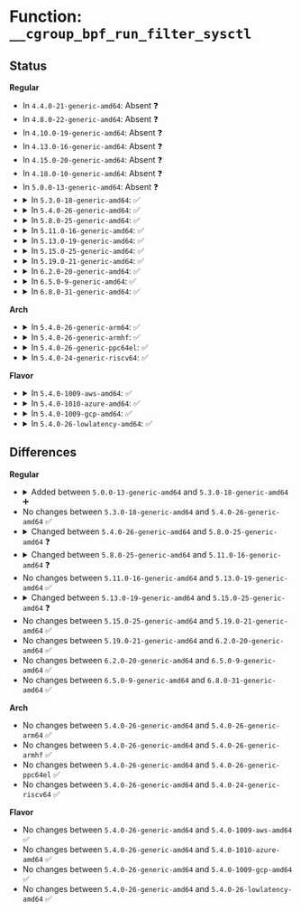 # Function: <code>__cgroup_bpf_run_filter_sysctl</code>

## Status
<b>Regular</b>
<ul>
<li>
In <code>4.4.0-21-generic-amd64</code>: Absent ❓
</li>
<li>
In <code>4.8.0-22-generic-amd64</code>: Absent ❓
</li>
<li>
In <code>4.10.0-19-generic-amd64</code>: Absent ❓
</li>
<li>
In <code>4.13.0-16-generic-amd64</code>: Absent ❓
</li>
<li>
In <code>4.15.0-20-generic-amd64</code>: Absent ❓
</li>
<li>
In <code>4.18.0-10-generic-amd64</code>: Absent ❓
</li>
<li>
In <code>5.0.0-13-generic-amd64</code>: Absent ❓
</li>
<li>
<details>
<summary>In <code>5.3.0-18-generic-amd64</code>: ✅</summary>

```c
int __cgroup_bpf_run_filter_sysctl(struct ctl_table_header * head, struct ctl_table * table, int write, void * buf, size_t * pcount, loff_t * ppos, void * * new_buf, enum bpf_attach_type type)
```

```json
{
  "name": "__cgroup_bpf_run_filter_sysctl",
  "collision_type": "Unique Global",
  "inline_type": "No",
  "funcs": [
    {
      "addr": 18446744071580911104,
      "name": "__cgroup_bpf_run_filter_sysctl",
      "external": true,
      "loc": "kernel/bpf/cgroup.c:874",
      "file": "kernel/bpf/cgroup.c",
      "inline": "seen, unknown",
      "caller_inline": [],
      "caller_func": [
        "fs/proc/proc_sysctl.c:proc_sys_call_handler"
      ]
    }
  ],
  "symbols": [
    {
      "addr": 18446744071580911104,
      "name": "__cgroup_bpf_run_filter_sysctl",
      "section": ".text",
      "bind": "STB_GLOBAL",
      "size": 705
    }
  ]
}
```
</details>
</li>
<li>
<details>
<summary>In <code>5.4.0-26-generic-amd64</code>: ✅</summary>

```c
int __cgroup_bpf_run_filter_sysctl(struct ctl_table_header * head, struct ctl_table * table, int write, void * buf, size_t * pcount, loff_t * ppos, void * * new_buf, enum bpf_attach_type type)
```

```json
{
  "name": "__cgroup_bpf_run_filter_sysctl",
  "collision_type": "Unique Global",
  "inline_type": "No",
  "funcs": [
    {
      "addr": 18446744071580963952,
      "name": "__cgroup_bpf_run_filter_sysctl",
      "external": true,
      "loc": "kernel/bpf/cgroup.c:884",
      "file": "kernel/bpf/cgroup.c",
      "inline": "seen, unknown",
      "caller_inline": [],
      "caller_func": [
        "fs/proc/proc_sysctl.c:proc_sys_call_handler"
      ]
    }
  ],
  "symbols": [
    {
      "addr": 18446744071580963952,
      "name": "__cgroup_bpf_run_filter_sysctl",
      "section": ".text",
      "bind": "STB_GLOBAL",
      "size": 705
    }
  ]
}
```
</details>
</li>
<li>
<details>
<summary>In <code>5.8.0-25-generic-amd64</code>: ✅</summary>

```c
int __cgroup_bpf_run_filter_sysctl(struct ctl_table_header * head, struct ctl_table * table, int write, void * * buf, size_t * pcount, loff_t * ppos, enum bpf_attach_type type)
```

```json
{
  "name": "__cgroup_bpf_run_filter_sysctl",
  "collision_type": "Unique Global",
  "inline_type": "No",
  "funcs": [
    {
      "addr": 18446744071581132160,
      "name": "__cgroup_bpf_run_filter_sysctl",
      "external": true,
      "loc": "kernel/bpf/cgroup.c:1203",
      "file": "kernel/bpf/cgroup.c",
      "inline": "seen, unknown",
      "caller_inline": [],
      "caller_func": []
    }
  ],
  "symbols": [
    {
      "addr": 18446744071581132160,
      "name": "__cgroup_bpf_run_filter_sysctl",
      "section": ".text",
      "bind": "STB_GLOBAL",
      "size": 728
    }
  ]
}
```
</details>
</li>
<li>
<details>
<summary>In <code>5.11.0-16-generic-amd64</code>: ✅</summary>

```c
int __cgroup_bpf_run_filter_sysctl(struct ctl_table_header * head, struct ctl_table * table, int write, char * * buf, size_t * pcount, loff_t * ppos, enum bpf_attach_type type)
```

```json
{
  "name": "__cgroup_bpf_run_filter_sysctl",
  "collision_type": "Unique Global",
  "inline_type": "No",
  "funcs": [
    {
      "addr": 18446744071581166320,
      "name": "__cgroup_bpf_run_filter_sysctl",
      "external": true,
      "loc": "kernel/bpf/cgroup.c:1227",
      "file": "kernel/bpf/cgroup.c",
      "inline": "seen, unknown",
      "caller_inline": [],
      "caller_func": [
        "fs/proc/proc_sysctl.c:proc_sys_call_handler"
      ]
    }
  ],
  "symbols": [
    {
      "addr": 18446744071581166320,
      "name": "__cgroup_bpf_run_filter_sysctl",
      "section": ".text",
      "bind": "STB_GLOBAL",
      "size": 734
    }
  ]
}
```
</details>
</li>
<li>
<details>
<summary>In <code>5.13.0-19-generic-amd64</code>: ✅</summary>

```c
int __cgroup_bpf_run_filter_sysctl(struct ctl_table_header * head, struct ctl_table * table, int write, char * * buf, size_t * pcount, loff_t * ppos, enum bpf_attach_type type)
```

```json
{
  "name": "__cgroup_bpf_run_filter_sysctl",
  "collision_type": "Unique Global",
  "inline_type": "No",
  "funcs": [
    {
      "addr": 18446744071581183456,
      "name": "__cgroup_bpf_run_filter_sysctl",
      "external": true,
      "loc": "kernel/bpf/cgroup.c:1231",
      "file": "kernel/bpf/cgroup.c",
      "inline": "seen, unknown",
      "caller_inline": [],
      "caller_func": [
        "fs/proc/proc_sysctl.c:proc_sys_call_handler"
      ]
    }
  ],
  "symbols": [
    {
      "addr": 18446744071581183456,
      "name": "__cgroup_bpf_run_filter_sysctl",
      "section": ".text",
      "bind": "STB_GLOBAL",
      "size": 893
    }
  ]
}
```
</details>
</li>
<li>
<details>
<summary>In <code>5.15.0-25-generic-amd64</code>: ✅</summary>

```c
int __cgroup_bpf_run_filter_sysctl(struct ctl_table_header * head, struct ctl_table * table, int write, char * * buf, size_t * pcount, loff_t * ppos, enum cgroup_bpf_attach_type atype)
```

```json
{
  "name": "__cgroup_bpf_run_filter_sysctl",
  "collision_type": "Unique Global",
  "inline_type": "No",
  "funcs": [
    {
      "addr": 18446744071581423984,
      "name": "__cgroup_bpf_run_filter_sysctl",
      "external": true,
      "loc": "kernel/bpf/cgroup.c:1261",
      "file": "kernel/bpf/cgroup.c",
      "inline": "seen, unknown",
      "caller_inline": [],
      "caller_func": [
        "fs/proc/proc_sysctl.c:proc_sys_call_handler"
      ]
    }
  ],
  "symbols": [
    {
      "addr": 18446744071581423984,
      "name": "__cgroup_bpf_run_filter_sysctl",
      "section": ".text",
      "bind": "STB_GLOBAL",
      "size": 798
    }
  ]
}
```
</details>
</li>
<li>
<details>
<summary>In <code>5.19.0-21-generic-amd64</code>: ✅</summary>

```c
int __cgroup_bpf_run_filter_sysctl(struct ctl_table_header * head, struct ctl_table * table, int write, char * * buf, size_t * pcount, loff_t * ppos, enum cgroup_bpf_attach_type atype)
```

```json
{
  "name": "__cgroup_bpf_run_filter_sysctl",
  "collision_type": "Unique Global",
  "inline_type": "No",
  "funcs": [
    {
      "addr": 18446744071581750240,
      "name": "__cgroup_bpf_run_filter_sysctl",
      "external": true,
      "loc": "kernel/bpf/cgroup.c:1442",
      "file": "kernel/bpf/cgroup.c",
      "inline": "seen, unknown",
      "caller_inline": [],
      "caller_func": [
        "fs/proc/proc_sysctl.c:proc_sys_call_handler"
      ]
    }
  ],
  "symbols": [
    {
      "addr": 18446744071581750240,
      "name": "__cgroup_bpf_run_filter_sysctl",
      "section": ".text",
      "bind": "STB_GLOBAL",
      "size": 846
    }
  ]
}
```
</details>
</li>
<li>
<details>
<summary>In <code>6.2.0-20-generic-amd64</code>: ✅</summary>

```c
int __cgroup_bpf_run_filter_sysctl(struct ctl_table_header * head, struct ctl_table * table, int write, char * * buf, size_t * pcount, loff_t * ppos, enum cgroup_bpf_attach_type atype)
```

```json
{
  "name": "__cgroup_bpf_run_filter_sysctl",
  "collision_type": "Unique Global",
  "inline_type": "No",
  "funcs": [
    {
      "addr": 18446744071582165280,
      "name": "__cgroup_bpf_run_filter_sysctl",
      "external": true,
      "loc": "kernel/bpf/cgroup.c:1681",
      "file": "kernel/bpf/cgroup.c",
      "inline": "seen, unknown",
      "caller_inline": [],
      "caller_func": [
        "fs/proc/proc_sysctl.c:proc_sys_call_handler"
      ]
    }
  ],
  "symbols": [
    {
      "addr": 18446744071582165280,
      "name": "__cgroup_bpf_run_filter_sysctl",
      "section": ".text",
      "bind": "STB_GLOBAL",
      "size": 859
    }
  ]
}
```
</details>
</li>
<li>
<details>
<summary>In <code>6.5.0-9-generic-amd64</code>: ✅</summary>

```c
int __cgroup_bpf_run_filter_sysctl(struct ctl_table_header * head, struct ctl_table * table, int write, char * * buf, size_t * pcount, loff_t * ppos, enum cgroup_bpf_attach_type atype)
```

```json
{
  "name": "__cgroup_bpf_run_filter_sysctl",
  "collision_type": "Unique Global",
  "inline_type": "No",
  "funcs": [
    {
      "addr": 18446744071582362208,
      "name": "__cgroup_bpf_run_filter_sysctl",
      "external": true,
      "loc": "kernel/bpf/cgroup.c:1681",
      "file": "kernel/bpf/cgroup.c",
      "inline": "seen, unknown",
      "caller_inline": [],
      "caller_func": [
        "fs/proc/proc_sysctl.c:proc_sys_call_handler"
      ]
    }
  ],
  "symbols": [
    {
      "addr": 18446744071582362208,
      "name": "__cgroup_bpf_run_filter_sysctl",
      "section": ".text",
      "bind": "STB_GLOBAL",
      "size": 859
    }
  ]
}
```
</details>
</li>
<li>
<details>
<summary>In <code>6.8.0-31-generic-amd64</code>: ✅</summary>

```c
int __cgroup_bpf_run_filter_sysctl(struct ctl_table_header * head, struct ctl_table * table, int write, char * * buf, size_t * pcount, loff_t * ppos, enum cgroup_bpf_attach_type atype)
```

```json
{
  "name": "__cgroup_bpf_run_filter_sysctl",
  "collision_type": "Unique Global",
  "inline_type": "No",
  "funcs": [
    {
      "addr": 18446744071582529104,
      "name": "__cgroup_bpf_run_filter_sysctl",
      "external": true,
      "loc": "kernel/bpf/cgroup.c:1696",
      "file": "kernel/bpf/cgroup.c",
      "inline": "seen, unknown",
      "caller_inline": [],
      "caller_func": [
        "fs/proc/proc_sysctl.c:proc_sys_call_handler"
      ]
    }
  ],
  "symbols": [
    {
      "addr": 18446744071582529104,
      "name": "__cgroup_bpf_run_filter_sysctl",
      "section": ".text",
      "bind": "STB_GLOBAL",
      "size": 859
    }
  ]
}
```
</details>
</li>
</ul>
<b>Arch</b>
<ul>
<li>
<details>
<summary>In <code>5.4.0-26-generic-arm64</code>: ✅</summary>

```c
int __cgroup_bpf_run_filter_sysctl(struct ctl_table_header * head, struct ctl_table * table, int write, void * buf, size_t * pcount, loff_t * ppos, void * * new_buf, enum bpf_attach_type type)
```

```json
{
  "name": "__cgroup_bpf_run_filter_sysctl",
  "collision_type": "Unique Global",
  "inline_type": "No",
  "funcs": [
    {
      "addr": 18446603336492310544,
      "name": "__cgroup_bpf_run_filter_sysctl",
      "external": true,
      "loc": "kernel/bpf/cgroup.c:884",
      "file": "kernel/bpf/cgroup.c",
      "inline": "seen, unknown",
      "caller_inline": [],
      "caller_func": [
        "fs/proc/proc_sysctl.c:proc_sys_call_handler"
      ]
    }
  ],
  "symbols": [
    {
      "addr": 18446603336492310544,
      "name": "__cgroup_bpf_run_filter_sysctl",
      "section": ".text",
      "bind": "STB_GLOBAL",
      "size": 752
    }
  ]
}
```
</details>
</li>
<li>
<details>
<summary>In <code>5.4.0-26-generic-armhf</code>: ✅</summary>

```c
int __cgroup_bpf_run_filter_sysctl(struct ctl_table_header * head, struct ctl_table * table, int write, void * buf, size_t * pcount, loff_t * ppos, void * * new_buf, enum bpf_attach_type type)
```

```json
{
  "name": "__cgroup_bpf_run_filter_sysctl",
  "collision_type": "Unique Global",
  "inline_type": "No",
  "funcs": [
    {
      "addr": 3226197912,
      "name": "__cgroup_bpf_run_filter_sysctl",
      "external": true,
      "loc": "kernel/bpf/cgroup.c:884",
      "file": "kernel/bpf/cgroup.c",
      "inline": "seen, unknown",
      "caller_inline": [],
      "caller_func": [
        "fs/proc/proc_sysctl.c:proc_sys_call_handler"
      ]
    }
  ],
  "symbols": [
    {
      "addr": 3226197912,
      "name": "__cgroup_bpf_run_filter_sysctl",
      "section": ".text",
      "bind": "STB_GLOBAL",
      "size": 952
    }
  ]
}
```
</details>
</li>
<li>
<details>
<summary>In <code>5.4.0-26-generic-ppc64el</code>: ✅</summary>

```c
int __cgroup_bpf_run_filter_sysctl(struct ctl_table_header * head, struct ctl_table * table, int write, void * buf, size_t * pcount, loff_t * ppos, void * * new_buf, enum bpf_attach_type type)
```

```json
{
  "name": "__cgroup_bpf_run_filter_sysctl",
  "collision_type": "Unique Global",
  "inline_type": "No",
  "funcs": [
    {
      "addr": 13835058055285549600,
      "name": "__cgroup_bpf_run_filter_sysctl",
      "external": true,
      "loc": "kernel/bpf/cgroup.c:884",
      "file": "kernel/bpf/cgroup.c",
      "inline": "seen, unknown",
      "caller_inline": [],
      "caller_func": [
        "fs/proc/proc_sysctl.c:proc_sys_call_handler"
      ]
    }
  ],
  "symbols": [
    {
      "addr": 13835058055285549600,
      "name": "__cgroup_bpf_run_filter_sysctl",
      "section": ".text",
      "bind": "STB_GLOBAL",
      "size": 960
    }
  ]
}
```
</details>
</li>
<li>
<details>
<summary>In <code>5.4.0-24-generic-riscv64</code>: ✅</summary>

```c
int __cgroup_bpf_run_filter_sysctl(struct ctl_table_header * head, struct ctl_table * table, int write, void * buf, size_t * pcount, loff_t * ppos, void * * new_buf, enum bpf_attach_type type)
```

```json
{
  "name": "__cgroup_bpf_run_filter_sysctl",
  "collision_type": "Unique Global",
  "inline_type": "No",
  "funcs": [
    {
      "addr": 18446743936272436072,
      "name": "__cgroup_bpf_run_filter_sysctl",
      "external": true,
      "loc": "kernel/bpf/cgroup.c:884",
      "file": "kernel/bpf/cgroup.c",
      "inline": "seen, unknown",
      "caller_inline": [],
      "caller_func": [
        "fs/proc/proc_sysctl.c:proc_sys_call_handler"
      ]
    }
  ],
  "symbols": [
    {
      "addr": 18446743936272436072,
      "name": "__cgroup_bpf_run_filter_sysctl",
      "section": ".text",
      "bind": "STB_GLOBAL",
      "size": 634
    }
  ]
}
```
</details>
</li>
</ul>
<b>Flavor</b>
<ul>
<li>
<details>
<summary>In <code>5.4.0-1009-aws-amd64</code>: ✅</summary>

```c
int __cgroup_bpf_run_filter_sysctl(struct ctl_table_header * head, struct ctl_table * table, int write, void * buf, size_t * pcount, loff_t * ppos, void * * new_buf, enum bpf_attach_type type)
```

```json
{
  "name": "__cgroup_bpf_run_filter_sysctl",
  "collision_type": "Unique Global",
  "inline_type": "No",
  "funcs": [
    {
      "addr": 18446744071580932752,
      "name": "__cgroup_bpf_run_filter_sysctl",
      "external": true,
      "loc": "kernel/bpf/cgroup.c:884",
      "file": "kernel/bpf/cgroup.c",
      "inline": "seen, unknown",
      "caller_inline": [],
      "caller_func": [
        "fs/proc/proc_sysctl.c:proc_sys_call_handler"
      ]
    }
  ],
  "symbols": [
    {
      "addr": 18446744071580932752,
      "name": "__cgroup_bpf_run_filter_sysctl",
      "section": ".text",
      "bind": "STB_GLOBAL",
      "size": 705
    }
  ]
}
```
</details>
</li>
<li>
<details>
<summary>In <code>5.4.0-1010-azure-amd64</code>: ✅</summary>

```c
int __cgroup_bpf_run_filter_sysctl(struct ctl_table_header * head, struct ctl_table * table, int write, void * buf, size_t * pcount, loff_t * ppos, void * * new_buf, enum bpf_attach_type type)
```

```json
{
  "name": "__cgroup_bpf_run_filter_sysctl",
  "collision_type": "Unique Global",
  "inline_type": "No",
  "funcs": [
    {
      "addr": 18446744071580878816,
      "name": "__cgroup_bpf_run_filter_sysctl",
      "external": true,
      "loc": "kernel/bpf/cgroup.c:884",
      "file": "kernel/bpf/cgroup.c",
      "inline": "seen, unknown",
      "caller_inline": [],
      "caller_func": [
        "fs/proc/proc_sysctl.c:proc_sys_call_handler"
      ]
    }
  ],
  "symbols": [
    {
      "addr": 18446744071580878816,
      "name": "__cgroup_bpf_run_filter_sysctl",
      "section": ".text",
      "bind": "STB_GLOBAL",
      "size": 705
    }
  ]
}
```
</details>
</li>
<li>
<details>
<summary>In <code>5.4.0-1009-gcp-amd64</code>: ✅</summary>

```c
int __cgroup_bpf_run_filter_sysctl(struct ctl_table_header * head, struct ctl_table * table, int write, void * buf, size_t * pcount, loff_t * ppos, void * * new_buf, enum bpf_attach_type type)
```

```json
{
  "name": "__cgroup_bpf_run_filter_sysctl",
  "collision_type": "Unique Global",
  "inline_type": "No",
  "funcs": [
    {
      "addr": 18446744071580924000,
      "name": "__cgroup_bpf_run_filter_sysctl",
      "external": true,
      "loc": "kernel/bpf/cgroup.c:884",
      "file": "kernel/bpf/cgroup.c",
      "inline": "seen, unknown",
      "caller_inline": [],
      "caller_func": [
        "fs/proc/proc_sysctl.c:proc_sys_call_handler"
      ]
    }
  ],
  "symbols": [
    {
      "addr": 18446744071580924000,
      "name": "__cgroup_bpf_run_filter_sysctl",
      "section": ".text",
      "bind": "STB_GLOBAL",
      "size": 705
    }
  ]
}
```
</details>
</li>
<li>
<details>
<summary>In <code>5.4.0-26-lowlatency-amd64</code>: ✅</summary>

```c
int __cgroup_bpf_run_filter_sysctl(struct ctl_table_header * head, struct ctl_table * table, int write, void * buf, size_t * pcount, loff_t * ppos, void * * new_buf, enum bpf_attach_type type)
```

```json
{
  "name": "__cgroup_bpf_run_filter_sysctl",
  "collision_type": "Unique Global",
  "inline_type": "No",
  "funcs": [
    {
      "addr": 18446744071580984336,
      "name": "__cgroup_bpf_run_filter_sysctl",
      "external": true,
      "loc": "kernel/bpf/cgroup.c:884",
      "file": "kernel/bpf/cgroup.c",
      "inline": "seen, unknown",
      "caller_inline": [],
      "caller_func": [
        "fs/proc/proc_sysctl.c:proc_sys_call_handler"
      ]
    }
  ],
  "symbols": [
    {
      "addr": 18446744071580984336,
      "name": "__cgroup_bpf_run_filter_sysctl",
      "section": ".text",
      "bind": "STB_GLOBAL",
      "size": 730
    }
  ]
}
```
</details>
</li>
</ul>

## Differences
<b>Regular</b>
<ul>
<li>
<details>
<summary>Added between <code>5.0.0-13-generic-amd64</code> and <code>5.3.0-18-generic-amd64</code> ➕</summary>

```c
int __cgroup_bpf_run_filter_sysctl(struct ctl_table_header * head, struct ctl_table * table, int write, void * buf, size_t * pcount, loff_t * ppos, void * * new_buf, enum bpf_attach_type type)
```
</details>
</li>
<li>
No changes between <code>5.3.0-18-generic-amd64</code> and <code>5.4.0-26-generic-amd64</code> ✅
</li>
<li>
<details>
<summary>Changed between <code>5.4.0-26-generic-amd64</code> and <code>5.8.0-25-generic-amd64</code> ❓</summary>
<ul>
<li>
<b>Param removed. </b>
<code>void * * new_buf</code>
</li>
<li>
<b>Param reordered. </b>
<code>head, table, write, buf, pcount, ppos, new_buf, type</code> ➡️ <code>head, table, write, buf, pcount, ppos, type</code>
</li>
<li>
<b>Param type changed. </b>
<code>void * buf</code> ➡️ <code>void * * buf</code>
</li>
</ul>
</details>
</li>
<li>
<details>
<summary>Changed between <code>5.8.0-25-generic-amd64</code> and <code>5.11.0-16-generic-amd64</code> ❓</summary>
<ul>
<li>
<b>Param type changed. </b>
<code>void * * buf</code> ➡️ <code>char * * buf</code>
</li>
</ul>
</details>
</li>
<li>
No changes between <code>5.11.0-16-generic-amd64</code> and <code>5.13.0-19-generic-amd64</code> ✅
</li>
<li>
<details>
<summary>Changed between <code>5.13.0-19-generic-amd64</code> and <code>5.15.0-25-generic-amd64</code> ❓</summary>
<ul>
<li>
<b>Param added. </b>
<code>enum cgroup_bpf_attach_type atype</code>
</li>
<li>
<b>Param removed. </b>
<code>enum bpf_attach_type type</code>
</li>
</ul>
</details>
</li>
<li>
No changes between <code>5.15.0-25-generic-amd64</code> and <code>5.19.0-21-generic-amd64</code> ✅
</li>
<li>
No changes between <code>5.19.0-21-generic-amd64</code> and <code>6.2.0-20-generic-amd64</code> ✅
</li>
<li>
No changes between <code>6.2.0-20-generic-amd64</code> and <code>6.5.0-9-generic-amd64</code> ✅
</li>
<li>
No changes between <code>6.5.0-9-generic-amd64</code> and <code>6.8.0-31-generic-amd64</code> ✅
</li>
</ul>
<b>Arch</b>
<ul>
<li>
No changes between <code>5.4.0-26-generic-amd64</code> and <code>5.4.0-26-generic-arm64</code> ✅
</li>
<li>
No changes between <code>5.4.0-26-generic-amd64</code> and <code>5.4.0-26-generic-armhf</code> ✅
</li>
<li>
No changes between <code>5.4.0-26-generic-amd64</code> and <code>5.4.0-26-generic-ppc64el</code> ✅
</li>
<li>
No changes between <code>5.4.0-26-generic-amd64</code> and <code>5.4.0-24-generic-riscv64</code> ✅
</li>
</ul>
<b>Flavor</b>
<ul>
<li>
No changes between <code>5.4.0-26-generic-amd64</code> and <code>5.4.0-1009-aws-amd64</code> ✅
</li>
<li>
No changes between <code>5.4.0-26-generic-amd64</code> and <code>5.4.0-1010-azure-amd64</code> ✅
</li>
<li>
No changes between <code>5.4.0-26-generic-amd64</code> and <code>5.4.0-1009-gcp-amd64</code> ✅
</li>
<li>
No changes between <code>5.4.0-26-generic-amd64</code> and <code>5.4.0-26-lowlatency-amd64</code> ✅
</li>
</ul>
